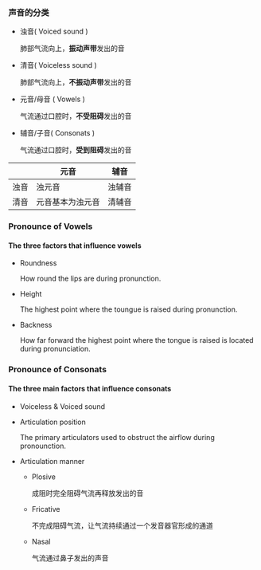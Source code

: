 ### 声音的分类

- 浊音( Voiced sound )

  肺部气流向上，**振动声带**发出的音

- 清音( Voiceless sound )

  肺部气流向上，**不振动声带**发出的音

- 元音/母音 ( Vowels )

  气流通过口腔时，**不受阻碍**发出的音

- 辅音/子音( Consonats )

  气流通过口腔时，**受到阻碍**发出的音

|      | 元音             | 辅音   |
| ---- | ---------------- | ------ |
| 浊音 | 浊元音           | 浊辅音 |
| 清音 | 元音基本为浊元音 | 清辅音 |

### Pronounce of Vowels

#### The three factors that influence vowels

- Roundness

  How round the lips are during pronunction.

- Height

  The highest point where the toungue is raised during pronunction.

- Backness

  How far forward the highest point where the tongue is raised is located during pronunciation.

### Pronounce of Consonats

#### The three main factors that influence consonats

- Voiceless & Voiced sound

- Articulation position

  The primary articulators used to obstruct the airflow during pronounction.

- Articulation manner

  - Plosive

    成阻时完全阻碍气流再释放发出的音

  - Fricative

    不完成阻碍气流，让气流持续通过一个发音器官形成的通道

  - Nasal

    气流通过鼻子发出的声音